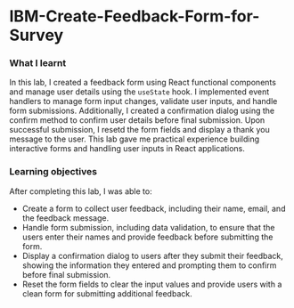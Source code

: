 # IBM-Create-Feedback-Form-for-Survey
### What I learnt
In this lab, I created a feedback form using React functional components and manage user details using the `useState` hook. I implemented event handlers to manage form input changes, validate user inputs, and handle form submissions. Additionally, I created a confirmation dialog using the confirm method to confirm user details before final submission. Upon successful submission, I resetd the form fields and display a thank you message to the user. This lab gave me practical experience building interactive forms and handling user inputs in React applications.
### Learning objectives
After completing this lab, I was able to:
- Create a form to collect user feedback, including their name, email, and the feedback message.
- Handle form submission, including data validation, to ensure that the users enter their names and provide feedback before submitting the form.
- Display a confirmation dialog to users after they submit their feedback, showing the information they entered and prompting them to confirm before final submission.
- Reset the form fields to clear the input values and provide users with a clean form for submitting additional feedback.
